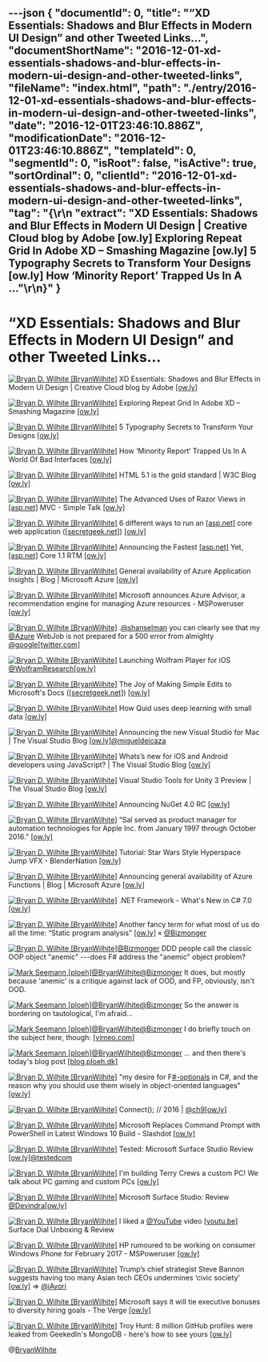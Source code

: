 ---json
{
  "documentId": 0,
  "title": "“XD Essentials: Shadows and Blur Effects in Modern UI Design” and other Tweeted Links…",
  "documentShortName": "2016-12-01-xd-essentials-shadows-and-blur-effects-in-modern-ui-design-and-other-tweeted-links",
  "fileName": "index.html",
  "path": "./entry/2016-12-01-xd-essentials-shadows-and-blur-effects-in-modern-ui-design-and-other-tweeted-links",
  "date": "2016-12-01T23:46:10.886Z",
  "modificationDate": "2016-12-01T23:46:10.886Z",
  "templateId": 0,
  "segmentId": 0,
  "isRoot": false,
  "isActive": true,
  "sortOrdinal": 0,
  "clientId": "2016-12-01-xd-essentials-shadows-and-blur-effects-in-modern-ui-design-and-other-tweeted-links",
  "tag": "{\r\n  \"extract\": \"XD Essentials: Shadows and Blur Effects in Modern UI Design | Creative Cloud blog by Adobe [ow.ly] Exploring Repeat Grid In Adobe XD – Smashing Magazine [ow.ly] 5 Typography Secrets to Transform Your Designs [ow.ly] How ‘Minority Report’ Trapped Us In A ...\"\r\n}"
}
---

# “XD Essentials: Shadows and Blur Effects in Modern UI Design” and other Tweeted Links…

[<img alt="Bryan D. Wilhite [BryanWilhite]" src="https://songhay.blob.core.windows.net/shared-social-twitter/BryanWilhite.jpeg">](http://t.co/UNdqV0Z1zz "Bryan D. Wilhite [BryanWilhite]") XD Essentials: Shadows and Blur Effects in Modern UI Design | Creative Cloud blog by Adobe [[ow.ly]](http://ow.ly/aKXz306eLh6)

[<img alt="Bryan D. Wilhite [BryanWilhite]" src="https://songhay.blob.core.windows.net/shared-social-twitter/BryanWilhite.jpeg">](http://t.co/UNdqV0Z1zz "Bryan D. Wilhite [BryanWilhite]") Exploring Repeat Grid In Adobe XD – Smashing Magazine [[ow.ly]](http://ow.ly/hGii306eL92)

[<img alt="Bryan D. Wilhite [BryanWilhite]" src="https://songhay.blob.core.windows.net/shared-social-twitter/BryanWilhite.jpeg">](http://t.co/UNdqV0Z1zz "Bryan D. Wilhite [BryanWilhite]") 5 Typography Secrets to Transform Your Designs [[ow.ly]](http://ow.ly/cLIW306fuiw)

[<img alt="Bryan D. Wilhite [BryanWilhite]" src="https://songhay.blob.core.windows.net/shared-social-twitter/BryanWilhite.jpeg">](http://t.co/UNdqV0Z1zz "Bryan D. Wilhite [BryanWilhite]") How ‘Minority Report’ Trapped Us In A World Of Bad Interfaces [[ow.ly]](http://ow.ly/HcHY306hkLR)

[<img alt="Bryan D. Wilhite [BryanWilhite]" src="https://songhay.blob.core.windows.net/shared-social-twitter/BryanWilhite.jpeg">](http://t.co/UNdqV0Z1zz "Bryan D. Wilhite [BryanWilhite]") HTML 5.1 is the gold standard | W3C Blog [[ow.ly]](http://ow.ly/frE0306hklL)

[<img alt="Bryan D. Wilhite [BryanWilhite]" src="https://songhay.blob.core.windows.net/shared-social-twitter/BryanWilhite.jpeg">](http://t.co/UNdqV0Z1zz "Bryan D. Wilhite [BryanWilhite]") The Advanced Uses of Razor Views in [[asp.net]](http://ASP.NET) MVC - Simple Talk [[ow.ly]](http://ow.ly/DgHR306hlZ7)

[<img alt="Bryan D. Wilhite [BryanWilhite]" src="https://songhay.blob.core.windows.net/shared-social-twitter/BryanWilhite.jpeg">](http://t.co/UNdqV0Z1zz "Bryan D. Wilhite [BryanWilhite]") 6 different ways to run an [[asp.net]](http://asp.net) core web application ([[secretgeek.net]](http://secretGeek.net)) [[ow.ly]](http://ow.ly/cEDh306dCyF)

[<img alt="Bryan D. Wilhite [BryanWilhite]" src="https://songhay.blob.core.windows.net/shared-social-twitter/BryanWilhite.jpeg">](http://t.co/UNdqV0Z1zz "Bryan D. Wilhite [BryanWilhite]") Announcing the Fastest [[asp.net]](http://ASP.NET) Yet, [[asp.net]](http://ASP.NET) Core 1.1 RTM [[ow.ly]](http://ow.ly/VoMM306eKCj)

[<img alt="Bryan D. Wilhite [BryanWilhite]" src="https://songhay.blob.core.windows.net/shared-social-twitter/BryanWilhite.jpeg">](http://t.co/UNdqV0Z1zz "Bryan D. Wilhite [BryanWilhite]") General availability of Azure Application Insights | Blog | Microsoft Azure [[ow.ly]](http://ow.ly/m650306eLEN)

[<img alt="Bryan D. Wilhite [BryanWilhite]" src="https://songhay.blob.core.windows.net/shared-social-twitter/BryanWilhite.jpeg">](http://t.co/UNdqV0Z1zz "Bryan D. Wilhite [BryanWilhite]") Microsoft announces Azure Advisor, a recommendation engine for managing Azure resources - MSPoweruser [[ow.ly]](http://ow.ly/e672306krxw)

[<img alt="Bryan D. Wilhite [BryanWilhite]" src="https://songhay.blob.core.windows.net/shared-social-twitter/BryanWilhite.jpeg">](http://t.co/UNdqV0Z1zz "Bryan D. Wilhite [BryanWilhite]") .[@shanselman](http://twitter.com/shanselman) you can clearly see that my [@Azure](http://twitter.com/Azure) WebJob is not prepared for a 500 error from almighty [@google](http://twitter.com/google)[[twitter.com]](https://twitter.com/BryanWilhite/status/803194352512008193/photo/1)

[<img alt="Bryan D. Wilhite [BryanWilhite]" src="https://songhay.blob.core.windows.net/shared-social-twitter/BryanWilhite.jpeg">](http://t.co/UNdqV0Z1zz "Bryan D. Wilhite [BryanWilhite]") Launching Wolfram Player for iOS [@WolframResearch](http://twitter.com/WolframResearch)[[ow.ly]](http://ow.ly/Q43X306fus5)

[<img alt="Bryan D. Wilhite [BryanWilhite]" src="https://songhay.blob.core.windows.net/shared-social-twitter/BryanWilhite.jpeg">](http://t.co/UNdqV0Z1zz "Bryan D. Wilhite [BryanWilhite]") The Joy of Making Simple Edits to Microsoft's Docs ([[secretgeek.net]](http://secretGeek.net)) [[ow.ly]](http://ow.ly/HENk306hlME)

[<img alt="Bryan D. Wilhite [BryanWilhite]" src="https://songhay.blob.core.windows.net/shared-social-twitter/BryanWilhite.jpeg">](http://t.co/UNdqV0Z1zz "Bryan D. Wilhite [BryanWilhite]") How Quid uses deep learning with small data [[ow.ly]](http://ow.ly/zkDt306kbH6)

[<img alt="Bryan D. Wilhite [BryanWilhite]" src="https://songhay.blob.core.windows.net/shared-social-twitter/BryanWilhite.jpeg">](http://t.co/UNdqV0Z1zz "Bryan D. Wilhite [BryanWilhite]") Announcing the new Visual Studio for Mac | The Visual Studio Blog [[ow.ly]](http://ow.ly/nHzJ306hllF)[@migueldeicaza](http://twitter.com/migueldeicaza)

[<img alt="Bryan D. Wilhite [BryanWilhite]" src="https://songhay.blob.core.windows.net/shared-social-twitter/BryanWilhite.jpeg">](http://t.co/UNdqV0Z1zz "Bryan D. Wilhite [BryanWilhite]") Whats’s new for iOS and Android developers using JavaScript? | The Visual Studio Blog [[ow.ly]](http://ow.ly/gZaq306kc27)

[<img alt="Bryan D. Wilhite [BryanWilhite]" src="https://songhay.blob.core.windows.net/shared-social-twitter/BryanWilhite.jpeg">](http://t.co/UNdqV0Z1zz "Bryan D. Wilhite [BryanWilhite]") Visual Studio Tools for Unity 3 Preview | The Visual Studio Blog [[ow.ly]](http://ow.ly/JhTV306kc4R)

[<img alt="Bryan D. Wilhite [BryanWilhite]" src="https://songhay.blob.core.windows.net/shared-social-twitter/BryanWilhite.jpeg">](http://t.co/UNdqV0Z1zz "Bryan D. Wilhite [BryanWilhite]") Announcing NuGet 4.0 RC [[ow.ly]](http://ow.ly/SCt2306hk6x)

[<img alt="Bryan D. Wilhite [BryanWilhite]" src="https://songhay.blob.core.windows.net/shared-social-twitter/BryanWilhite.jpeg">](http://t.co/UNdqV0Z1zz "Bryan D. Wilhite [BryanWilhite]") “Sal served as product manager for automation technologies for Apple Inc. from January 1997 through October 2016.” [[ow.ly]](http://ow.ly/zD3c306fuxI)

[<img alt="Bryan D. Wilhite [BryanWilhite]" src="https://songhay.blob.core.windows.net/shared-social-twitter/BryanWilhite.jpeg">](http://t.co/UNdqV0Z1zz "Bryan D. Wilhite [BryanWilhite]") Tutorial: Star Wars Style Hyperspace Jump VFX - BlenderNation [[ow.ly]](http://ow.ly/iput306fukV)

[<img alt="Bryan D. Wilhite [BryanWilhite]" src="https://songhay.blob.core.windows.net/shared-social-twitter/BryanWilhite.jpeg">](http://t.co/UNdqV0Z1zz "Bryan D. Wilhite [BryanWilhite]") Announcing general availability of Azure Functions | Blog | Microsoft Azure [[ow.ly]](http://ow.ly/goMj306dCvE)

[<img alt="Bryan D. Wilhite [BryanWilhite]" src="https://songhay.blob.core.windows.net/shared-social-twitter/BryanWilhite.jpeg">](http://t.co/UNdqV0Z1zz "Bryan D. Wilhite [BryanWilhite]") .NET Framework - What's New in C# 7.0 [[ow.ly]](http://ow.ly/bKiK306fuDk)

[<img alt="Bryan D. Wilhite [BryanWilhite]" src="https://songhay.blob.core.windows.net/shared-social-twitter/BryanWilhite.jpeg">](http://t.co/UNdqV0Z1zz "Bryan D. Wilhite [BryanWilhite]") Another fancy term for what most of us do all the time: “Static program analysis” [[ow.ly]](http://ow.ly/1dLA306hANz) « [@Bizmonger](http://twitter.com/Bizmonger)

[<img alt="Bryan D. Wilhite [BryanWilhite]" src="https://songhay.blob.core.windows.net/shared-social-twitter/BryanWilhite.jpeg">](http://t.co/UNdqV0Z1zz "Bryan D. Wilhite [BryanWilhite]")[@Bizmonger](http://twitter.com/Bizmonger) DDD people call the classic OOP object "anemic" ---does F# address the "anemic" object problem?

[<img alt="Mark Seemann [ploeh]" src="https://songhay.blob.core.windows.net/shared-social-twitter/ploeh.jpeg">](http://t.co/WDKjpymVlP "Mark Seemann [ploeh]")[@BryanWilhite](http://twitter.com/BryanWilhite)[@Bizmonger](http://twitter.com/Bizmonger) It does, but mostly because 'anemic' is a critique against lack of OOD, and FP, obviously, isn't OOD.

[<img alt="Mark Seemann [ploeh]" src="https://songhay.blob.core.windows.net/shared-social-twitter/ploeh.jpeg">](http://t.co/WDKjpymVlP "Mark Seemann [ploeh]")[@BryanWilhite](http://twitter.com/BryanWilhite)[@Bizmonger](http://twitter.com/Bizmonger) So the answer is bordering on tautological, I'm afraid...

[<img alt="Mark Seemann [ploeh]" src="https://songhay.blob.core.windows.net/shared-social-twitter/ploeh.jpeg">](http://t.co/WDKjpymVlP "Mark Seemann [ploeh]")[@BryanWilhite](http://twitter.com/BryanWilhite)[@Bizmonger](http://twitter.com/Bizmonger) I do briefly touch on the subject here, though: [[vimeo.com]](https://vimeo.com/180287057)

[<img alt="Mark Seemann [ploeh]" src="https://songhay.blob.core.windows.net/shared-social-twitter/ploeh.jpeg">](http://t.co/WDKjpymVlP "Mark Seemann [ploeh]")[@BryanWilhite](http://twitter.com/BryanWilhite)[@Bizmonger](http://twitter.com/Bizmonger) ... and then there's today's blog post [[blog.ploeh.dk]](http://blog.ploeh.dk/2016/11/28/easy-domain-modelling-with-types)

[<img alt="Bryan D. Wilhite [BryanWilhite]" src="https://songhay.blob.core.windows.net/shared-social-twitter/BryanWilhite.jpeg">](http://t.co/UNdqV0Z1zz "Bryan D. Wilhite [BryanWilhite]") "my desire for F[#-optionals](http://twitter.com/search?q=%23-optionals) in C#, and the reason why you should use them wisely in object-oriented languages" [[ow.ly]](http://ow.ly/7RB3306dCCQ)

[<img alt="Bryan D. Wilhite [BryanWilhite]" src="https://songhay.blob.core.windows.net/shared-social-twitter/BryanWilhite.jpeg">](http://t.co/UNdqV0Z1zz "Bryan D. Wilhite [BryanWilhite]") Connect(); // 2016 | [@ch9](http://twitter.com/ch9)[[ow.ly]](http://ow.ly/q2zH306k5y7)

[<img alt="Bryan D. Wilhite [BryanWilhite]" src="https://songhay.blob.core.windows.net/shared-social-twitter/BryanWilhite.jpeg">](http://t.co/UNdqV0Z1zz "Bryan D. Wilhite [BryanWilhite]") Microsoft Replaces Command Prompt with PowerShell in Latest Windows 10 Build - Slashdot [[ow.ly]](http://ow.ly/VX8R306kd6U)

[<img alt="Bryan D. Wilhite [BryanWilhite]" src="https://songhay.blob.core.windows.net/shared-social-twitter/BryanWilhite.jpeg">](http://t.co/UNdqV0Z1zz "Bryan D. Wilhite [BryanWilhite]") Tested: Microsoft Surface Studio Review [[ow.ly]](http://ow.ly/Ydes306hVZm)[@testedcom](http://twitter.com/testedcom)

[<img alt="Bryan D. Wilhite [BryanWilhite]" src="https://songhay.blob.core.windows.net/shared-social-twitter/BryanWilhite.jpeg">](http://t.co/UNdqV0Z1zz "Bryan D. Wilhite [BryanWilhite]") I'm building Terry Crews a custom PC! We talk about PC gaming and custom PCs [[ow.ly]](http://ow.ly/5qvT306hZu0)

[<img alt="Bryan D. Wilhite [BryanWilhite]" src="https://songhay.blob.core.windows.net/shared-social-twitter/BryanWilhite.jpeg">](http://t.co/UNdqV0Z1zz "Bryan D. Wilhite [BryanWilhite]") Microsoft Surface Studio: Review [@Devindra](http://twitter.com/Devindra)[[ow.ly]](http://ow.ly/Ploy306hxCP)

[<img alt="Bryan D. Wilhite [BryanWilhite]" src="https://songhay.blob.core.windows.net/shared-social-twitter/BryanWilhite.jpeg">](http://t.co/UNdqV0Z1zz "Bryan D. Wilhite [BryanWilhite]") I liked a [@YouTube](http://twitter.com/YouTube) video [[youtu.be]](http://youtu.be/8K6xWITOxso?a) Surface Dial Unboxing & Review

[<img alt="Bryan D. Wilhite [BryanWilhite]" src="https://songhay.blob.core.windows.net/shared-social-twitter/BryanWilhite.jpeg">](http://t.co/UNdqV0Z1zz "Bryan D. Wilhite [BryanWilhite]") HP rumoured to be working on consumer Windows Phone for February 2017 - MSPoweruser [[ow.ly]](http://ow.ly/Fa80306kceZ)

[<img alt="Bryan D. Wilhite [BryanWilhite]" src="https://songhay.blob.core.windows.net/shared-social-twitter/BryanWilhite.jpeg">](http://t.co/UNdqV0Z1zz "Bryan D. Wilhite [BryanWilhite]") Trump’s chief strategist Steve Bannon suggests having too many Asian tech CEOs undermines ‘civic society’ [[ow.ly]](http://ow.ly/XmIg306fu4d) => [@iAyori](http://twitter.com/iAyori)

[<img alt="Bryan D. Wilhite [BryanWilhite]" src="https://songhay.blob.core.windows.net/shared-social-twitter/BryanWilhite.jpeg">](http://t.co/UNdqV0Z1zz "Bryan D. Wilhite [BryanWilhite]") Microsoft says it will tie executive bonuses to diversity hiring goals - The Verge [[ow.ly]](http://ow.ly/Ei0r306kcDu)

[<img alt="Bryan D. Wilhite [BryanWilhite]" src="https://songhay.blob.core.windows.net/shared-social-twitter/BryanWilhite.jpeg">](http://t.co/UNdqV0Z1zz "Bryan D. Wilhite [BryanWilhite]") Troy Hunt: 8 million GitHub profiles were leaked from GeekedIn's MongoDB - here's how to see yours [[ow.ly]](http://ow.ly/7QQp306kc7Q)

@[BryanWilhite](https://twitter.com/BryanWilhite)
